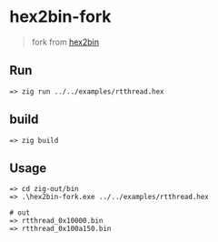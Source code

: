 # hex2bin-fork

> fork from [hex2bin](https://github.com/Guozhanxin/hex2bin)

## Run

```shell
=> zig run ../../examples/rtthread.hex
```

## build

```shell
=> zig build
```

## Usage

```shell
=> cd zig-out/bin
=> .\hex2bin-fork.exe ../../examples/rtthread.hex

# out
=> rtthread_0x10000.bin
=> rtthread_0x100a150.bin
```